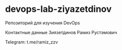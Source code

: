 # devops-lab-ziyazetdinov

Репозиторий для изучения DevOps

Контактные данные
Зиязетдинов Рамиз Рустэмович

Telegram: t.me/ramiz_zzv
